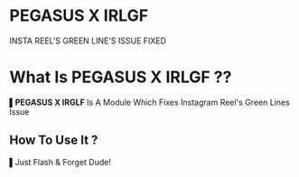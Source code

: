 # PEGASUS X IRLGF

INSTA REEL'S GREEN LINE'S ISSUE FIXED

# What Is PEGASUS X IRLGF ??

▌**PEGASUS X IRGLF** Is A Module Which Fixes Instagram Reel's Green Lines Issue

## How To Use It ?
▌Just Flash & Forget Dude!
